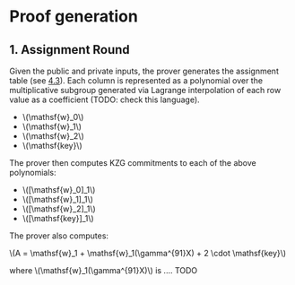 # Proof generation

## 1. Assignment Round

Given the public and private inputs, the prover generates the assignment table
(see [4.3](./circuit_and_gates.html)). Each column is represented as a
polynomial over the multiplicative subgroup generated via Lagrange
interpolation of each row value as a coefficient (TODO: check this language).

- \\(\mathsf{w}_0\\)
- \\(\mathsf{w}_1\\)
- \\(\mathsf{w}_2\\)
- \\(\mathsf{key}\\)

The prover then computes KZG commitments to each of the above polynomials:

- \\([\mathsf{w}_0]_1\\)
- \\([\mathsf{w}_1]_1\\)
- \\([\mathsf{w}_2]_1\\)
- \\([\mathsf{key}]_1\\)

The prover also computes:

\\(A = \mathsf{w}_1 + \mathsf{w}_1(\gamma^{91}X) + 2 \cdot \mathsf{key}\\)

where \\(\mathsf{w}_1(\gamma^{91}X)\\) is .... TODO
